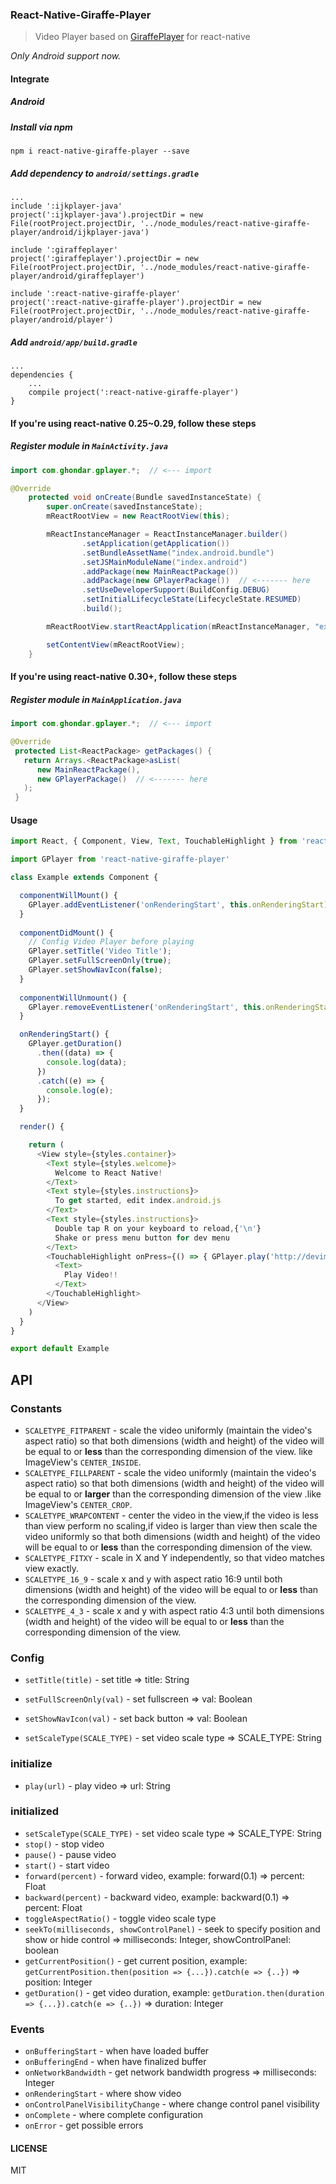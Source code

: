 ### React-Native-Giraffe-Player

> Video Player based on [GiraffePlayer](https://github.com/tcking/GiraffePlayer) for react-native

*Only Android support now.*

#### Integrate

##### Android

##### Install via npm
`npm i react-native-giraffe-player --save`

##### Add dependency to `android/settings.gradle`
```
...
include ':ijkplayer-java'
project(':ijkplayer-java').projectDir = new File(rootProject.projectDir, '../node_modules/react-native-giraffe-player/android/ijkplayer-java')

include ':giraffeplayer'
project(':giraffeplayer').projectDir = new File(rootProject.projectDir, '../node_modules/react-native-giraffe-player/android/giraffeplayer')

include ':react-native-giraffe-player'
project(':react-native-giraffe-player').projectDir = new File(rootProject.projectDir, '../node_modules/react-native-giraffe-player/android/player')
```

##### Add `android/app/build.gradle`
```
...
dependencies {
    ...
    compile project(':react-native-giraffe-player')
}
```

#### If you're using react-native 0.25~0.29, follow these steps

##### Register module in `MainActivity.java`
```Java
import com.ghondar.gplayer.*;  // <--- import

@Override
    protected void onCreate(Bundle savedInstanceState) {
        super.onCreate(savedInstanceState);
        mReactRootView = new ReactRootView(this);

        mReactInstanceManager = ReactInstanceManager.builder()
                .setApplication(getApplication())
                .setBundleAssetName("index.android.bundle")
                .setJSMainModuleName("index.android")
                .addPackage(new MainReactPackage())
                .addPackage(new GPlayerPackage())  // <------- here
                .setUseDeveloperSupport(BuildConfig.DEBUG)
                .setInitialLifecycleState(LifecycleState.RESUMED)
                .build();

        mReactRootView.startReactApplication(mReactInstanceManager, "example", null);

        setContentView(mReactRootView);
    }
```

#### If you're using react-native 0.30+, follow these steps

##### Register module in `MainApplication.java`
```Java
import com.ghondar.gplayer.*;  // <--- import

@Override
 protected List<ReactPackage> getPackages() {
   return Arrays.<ReactPackage>asList(
      new MainReactPackage(),
      new GPlayerPackage()  // <------- here
   );
 }
```

#### Usage

```Javascript
import React, { Component, View, Text, TouchableHighlight } from 'react-native'

import GPlayer from 'react-native-giraffe-player'

class Example extends Component {

  componentWillMount() {
    GPlayer.addEventListener('onRenderingStart', this.onRenderingStart);
  }
  
  componentDidMount() {
    // Config Video Player before playing
    GPlayer.setTitle('Video Title');
    GPlayer.setFullScreenOnly(true);
    GPlayer.setShowNavIcon(false);
  }
  
  componentWillUnmount() {
    GPlayer.removeEventListener('onRenderingStart', this.onRenderingStart);
  }

  onRenderingStart() {
    GPlayer.getDuration()
      .then((data) => {
        console.log(data);
      })
      .catch((e) => {
        console.log(e);
      });
  }

  render() {

    return (
      <View style={styles.container}>
        <Text style={styles.welcome}>
          Welcome to React Native!
        </Text>
        <Text style={styles.instructions}>
          To get started, edit index.android.js
        </Text>
        <Text style={styles.instructions}>
          Double tap R on your keyboard to reload,{'\n'}
          Shake or press menu button for dev menu
        </Text>
        <TouchableHighlight onPress={() => { GPlayer.play('http://devimages.apple.com/iphone/samples/bipbop/bipbopall.m3u8'); }}>
          <Text>
            Play Video!!
          </Text>
        </TouchableHighlight>
      </View>
    )
  }
}

export default Example

```

## API
### Constants
* `SCALETYPE_FITPARENT` - scale the video uniformly (maintain the video's aspect ratio) so that both dimensions (width and height) of the video will be equal to or **less** than the corresponding dimension of the view. like ImageView's `CENTER_INSIDE`.
* `SCALETYPE_FILLPARENT` - scale the video uniformly (maintain the video's aspect ratio) so that both dimensions (width and height) of the video will be equal to or **larger** than the corresponding dimension of the view .like ImageView's `CENTER_CROP`.
* `SCALETYPE_WRAPCONTENT` - center the video in the view,if the video is less than view perform no scaling,if video is larger than view then scale the video uniformly so that both dimensions (width and height) of the video will be equal to or **less** than the corresponding dimension of the view.
* `SCALETYPE_FITXY` - scale in X and Y independently, so that video matches view exactly.
* `SCALETYPE_16_9` - scale x and y with aspect ratio 16:9 until both dimensions (width and height) of the video will be equal to or **less** than the corresponding dimension of the view.
* `SCALETYPE_4_3` - scale x and y with aspect ratio 4:3 until both dimensions (width and height) of the video will be equal to or **less** than the corresponding dimension of the view.

### Config
* `setTitle(title)` - set title => title: String
* `setFullScreenOnly(val)` - set fullscreen => val: Boolean
* `setShowNavIcon(val)` - set back button => val: Boolean

* `setScaleType(SCALE_TYPE)` - set video scale type => SCALE_TYPE: String

### initialize
* `play(url)` - play video => url: String

### initialized
* `setScaleType(SCALE_TYPE)` - set video scale type => SCALE_TYPE: String
* `stop()` - stop video
* `pause()` - pause video
* `start()` - start video
* `forward(percent)` - forward video, example: forward(0.1) => percent: Float
* `backward(percent)` - backward video, example: backward(0.1) => percent: Float
* `toggleAspectRatio()` - toggle video scale type
* `seekTo(milliseconds, showControlPanel)` - seek to specify position and show or hide control => milliseconds: Integer, showControlPanel: boolean
* `getCurrentPosition()` - get current position, example: `getCurrentPosition.then(position => {...}).catch(e => {..})` => position: Integer
* `getDuration()` - get video duration, example: `getDuration.then(duration => {...}).catch(e => {..})` => duration: Integer

### Events
* `onBufferingStart` - when have loaded buffer
* `onBufferingEnd`  - when have finalized buffer
* `onNetworkBandwidth` - get network bandwidth progress => milliseconds: Integer
* `onRenderingStart` - where show video
* `onControlPanelVisibilityChange` - where change control panel visibility
* `onComplete` - where complete configuration
* `onError` - get possible errors

#### LICENSE
MIT
